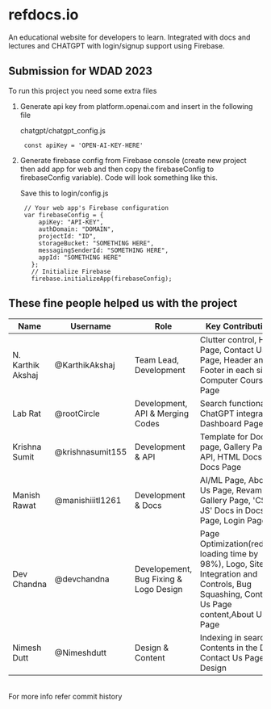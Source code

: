 # refdocs.io
An educational website for developers to learn. Integrated with docs and lectures and CHATGPT with login/signup support using Firebase.

## Submission for WDAD 2023


To run this project you need some extra files


1) Generate api key from platform.openai.com and insert in the following file

	chatgpt/chatgpt_config.js

		const apiKey = 'OPEN-AI-KEY-HERE'

2) Generate firebase config from Firebase console (create new project then add app for web and then copy the firebaseConfig to firebaseConfig variable). Code will look something like this.
	
	Save this to login/config.js
	
		// Your web app's Firebase configuration
		var firebaseConfig = {
		    apiKey: "API-KEY",
		    authDomain: "DOMAIN",
		    projectId: "ID",
		    storageBucket: "SOMETHING HERE",
		    messagingSenderId: "SOMETHING HERE",
		    appId: "SOMETHING HERE"
		  };
		  // Initialize Firebase
		  firebase.initializeApp(firebaseConfig);
	  


## These fine people helped us with the project


| Name | Username | Role | Key Contributions
| --- | --- | --- | --- |
| N. Karthik Akshaj | @KarthikAkshaj | Team Lead, Development | Clutter control, Home Page, Contact Us Page, Header and Footer in each site, Computer Courses Page |
| Lab Rat | @rootCircle | Development, API & Merging Codes | Search functionality, ChatGPT integration, Dashboard Page |
| Krishna Sumit | @krishnasumit155 | Development & API | Template for Docs page, Gallery Page, API, HTML Docs in Docs Page |
| Manish Rawat | @manishiiitl1261 | Development & Docs | AI/ML Page, About Us Page, Revamping Gallery Page, 'CSS & JS' Docs in Docs Page, Login Page UI |
| Dev Chandna | @devchandna | Developement, Bug Fixing & Logo Design | Page Optimization(reduced loading time by 98%), Logo, Site Integration and Controls, Bug Squashing, Contact Us Page content,About Us Page |
| Nimesh Dutt | @Nimeshdutt | Design & Content | Indexing in search, Contents in the Docs, Contact Us Page Design |

<br>For more info refer commit history
